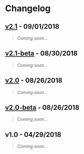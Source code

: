 # Changelog

## [v2.1](https://github.com/keviiin38/Check-Mark-Campus-Booster/releases/tag/v2.1) - 09/01/2018
> _Coming soon..._

## [v2.1-beta](https://github.com/keviiin38/Check-Mark-Campus-Booster/releases/tag/v2.1-beta) - 08/30/2018
> _Coming soon..._

## [v2.0](https://github.com/keviiin38/Check-Mark-Campus-Booster/releases/tag/v2.0) - 08/26/2018
> _Coming soon..._

## [v2.0-beta](https://github.com/keviiin38/Check-Mark-Campus-Booster/releases/tag/v2.0-beta) - 08/26/2018
> _Coming soon..._

## v1.0 - 04/29/2018
> _Coming soon..._
